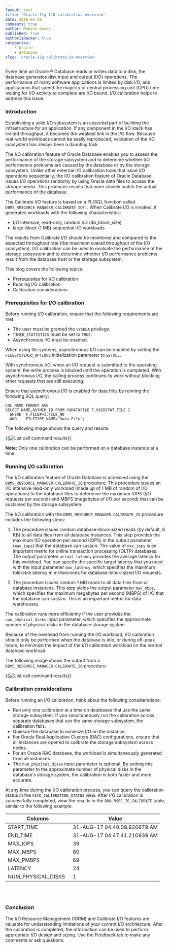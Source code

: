 ```yaml
---
layout: post
title: "Oracle 11g I/O calibration overview"
date: 2018-05-29
comments: true
author: Mukesh Kumar
published: true
authorIsRacker: true
categories:
    - Oracle
    - database
slug: 'oracle-11g-calibrate-io-overview' 
---
```

Every time an Oracle &reg; Database reads or writes data to a disk, the database
generates disk input and output (I/O) operations. The performance of many
software applications is limited by disk I/O, and applications that spend the
majority of central processing unit (CPU) time waiting for I/O activity
to complete are I/O bound. I/O calibration helps to address this issue.

<!--more-->

### Introduction

Establishing a solid I/O subsystem is an essential part of building the
infrastructure for an application. If any component in the I/O stack has limited
throughput, it becomes the weakest link in the I/O flow. Because real-world
workloads cannot be easily reproduced, validation of the I/O subsystem has
always been a daunting task.

The I/O calibration feature of Oracle Database enables you to assess the
performance of the storage subsystem and to determine whether I/O performance
problems are caused by the database or by the storage subsystem. Unlike other
external I/O calibration tools that issue I/O operations sequentially, the I/O
calibration feature of Oracle Database issues I/O operations randomly by using
Oracle data files to access the storage media. This produces results that more
closely match the actual performance of the database.

The Calibrate I/O feature is based on a PL/SQL function called
``DBMS_RESOURCE_MANAGER.CALIBRATE_IO()``. When Calibrate I/O is invoked, it
generates workloads with the following characteristics:

- I/O intensive, read-only, random I/O (db\_block\_size)
- large-block (1 MB) sequential I/O workloads

The results from Calibrate I/O should be monitored and compared to the expected
throughput rate (the maximum overall throughput of the I/O subsystem). I/O
calibration can be used to evaluate the performance of the storage subsystem
and to determine whether I/O performance problems result from the database host
or the storage subsystem.

This blog covers the following topics:

-	Prerequisites for I/O calibration
-	Running I/O calibration
-  Calibration considerations


### Prerequisites for I/O calibration

Before running I/O calibration, ensure that the following requirements are met:

-	The user must be granted the ``SYSDBA`` privilege.
-	``TIMED_STATISTICS`` must be set to ``TRUE``.
-	Asynchronous I/O must be enabled.

When using file systems, asynchronous I/O can be enabled by setting the
``FILESYSTEMIO_OPTIONS`` initialization parameter to ``SETALL``.

With synchronous I/O, when an I/O request is submitted to the operating system,
the write process is blocked until the operation is completed. With asynchronous
I/O, the calling process continues its work without blocking other requests
that are still executing.

Ensure that asynchronous I/O is enabled for data files by running the following
SQL query:

    COL NAME FORMAT A50
    SELECT NAME,ASYNCH_IO FROM V$DATAFILE F,V$IOSTAT_FILE I
      WHERE  F.FILE#=I.FILE_NO
      AND    FILETYPE_NAME='Data File';

The following image shows the query and results:


{{<img src="/blog/oracle-11g-calibrate-io-overview/QueryResponse.png" title="List cell command results" alt="List cell command results">}}

**Note:** Only one calibration can be performed on a database instance at a time.

### Running I/O calibration

The I/O calibration feature of Oracle Database is accessed using the
``DBMS_RESOURCE_MANAGER.CALIBRATE_IO`` procedure. This procedure issues an I/O
intensive read-only workload (made up of 1 MB of random of I/O operations)
to the database files to determine the maximum IOPS (I/O requests per second)
and MBPS (megabytes of I/O per second) that can be sustained by the storage
subsystem.

The I/O calibration with the ``DBMS_RESOURCE_MANAGER.CALIBRATE_IO`` procedure
includes the following steps:

1. The procedure issues random database-block-sized reads (by default, 8 KB) to
   all data files from all database instances. This step provides the maximum
   I/O operation per second (IOPS) in the output parameter
   (``max_iops``) that the database can sustain. The value of ``max_iops`` is
   an important metric for online transaction processing (OLTP) databases. The
   output parameter ``actual_latency`` provides the average latency for this
   workload. You can specify the specific target latency that you need with the
   input parameter ``max_latency``, which specifies the maximum tolerable
   latency in milliseconds for database-block-sized I/O requests.

2. The procedure issues random 1 MB reads to all data files from all database
   instances. This step yields the output parameter ``max_mbps``, which
   specifies the maximum megabytes per second (MBPS) of I/O that the database
   can sustain. This is an important metric for data warehouses.

The calibration runs more efficiently if the user provides the
``num_physical_disks`` input parameter, which specifies the approximate number
of physical disks in the database storage system.

Because of the overhead from running the I/O workload, I/O calibration should
only be performed when the database is idle, or during off-peak hours, to
minimize the impact of the I/O calibration workload on the normal database
workload.

The following image shows the output from a ``DBMS_RESOURCE_MANAGER.CALIBRATE_IO``
procedure:


{{<img src="/blog/oracle-11g-calibrate-io-overview/CalibrationResponse.png" title="List cell command results" alt="List cell command results">}}

### Calibration considerations

Before running an I/O calibration, think about the following considerations:

-  Run only one calibration at a time on databases that use the same storage
   subsystem. If you simultaneously run the calibration across separate
   databases that use the same storage subsystem, the calibration fails.
-	Quiesce the database to minimize I/O on the instance.
-	For Oracle Real Application Clusters (RAC) configurations, ensure that
   all instances are opened to calibrate the storage subsystem across nodes.
-	For an Oracle RAC database, the workload is simultaneously generated from all
   instances.
-	The ``num_physical_disks`` input parameter is optional. By setting this
   parameter to the approximate number of physical disks in the database's
   storage system, the calibration is both faster and more accurate.

At any time during the I/O calibration process, you can query the calibration
status in the ``V$IO_CALIBRATION_STATUS`` view. After I/O calibration is
successfully completed, view the results in the ``DBA_RSRC_IO_CALIBRATE`` table,
similar to the following example:

Columns                |  Value
---------------------- | ----------------------------
START\_TIME            | 31-AUG-17 04.40.09.920679 AM
END\_TIME              | 31-AUG-17 04.47.41.210939 AM
MAX\_IOPS              | 39
MAX\_MBPS              | 60
MAX\_PMBPS             | 69
LATENCY                | 24
NUM\_PHYSICAL\_DISKS &nbsp;   | 1

<br></br>

### Conclusion

The I/O Resource Management (IORM) and Calibrate I/O features are valuable
for understanding limitations of your current I/O architecture. After the
calibration is completed, the information can be used to perform appropriate I/O
design and sizing. Use the Feedback tab to make any comments or ask questions.

